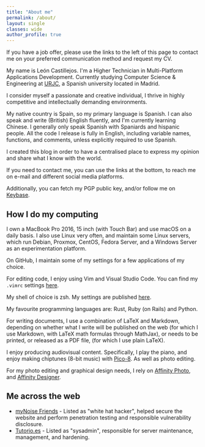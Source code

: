 ```yaml
---
title: "About me"
permalink: /about/
layout: single
classes: wide
author_profile: true
---
```


If you have a job offer, please use the links to the left of this page to
contact me on your preferred communication method and request my CV.

My name is León Castillejos. I'm a Higher Technician in Multi-Platform Applications Development.
Currently studying Computer Science & Engineering at
[URJC](http://www.urjc.es/), a Spanish university located in Madrid.

I consider myself a passionate and creative individual, I thrive in highly
competitive and intellectually demanding environments.

My native country is Spain, so my primary language is Spanish. I can also speak
and write (British) English fluently, and I'm currently learning Chinese.
I generally only speak Spanish with Spaniards and hispanic people. All the code
I release is fully in English, including variable names, functions, and
comments, unless explicitly required to use Spanish.

I created this blog in order to have a centralised place to express my opinion
and share what I know with the world.

If you need to contact me, you can use the links at the bottom, to reach me on
e-mail and different social media platforms.

Additionally, you can fetch my PGP public key, and/or follow me on
[Keybase](https://keybase.io/l1cafe).

## How I do my computing

I own a MacBook Pro 2016, 15 inch (with Touch Bar) and use macOS on a daily
basis. I also use Linux very often, and maintain some Linux servers, which run
Debian, Proxmox, CentOS, Fedora Server, and a Windows Server as an
experimentation platform.

On GitHub, I maintain some of my settings for a few applications of my choice.

For editing code, I enjoy using Vim and Visual Studio Code. You can find my
`.vimrc` settings
[here](https://github.com/L1Cafe/My-Preferences/tree/master/vim).

My shell of choice is zsh. My settings are published
[here](https://github.com/L1Cafe/My-Preferences/tree/master/macOS).

My favourite programming languages are: Rust, Ruby (on Rails) and Python.

For writing documents, I use a combination of LaTeX and Markdown, depending on
whether what I write will be published on the web (for which I use Markdown,
with LaTeX math formulas through MathJax), or needs to be printed, or released
as a PDF file, (for which I use plain LaTeX).

I enjoy producing audiovisual content. Specifically, I play the piano, and enjoy
 making chiptunes (8-bit music) with
 [Pico-8](http://www.lexaloffle.com/pico-8.php). As well as photo editing.

For my photo editing and graphical design needs, I rely on
[Affinity Photo](https://affinity.serif.com/en-gb/photo/), and 
[Affinity Designer](https://affinity.serif.com/en-gb/designer/).

## Me across the web

- [myNoise Friends](https://mynoise.net/myNoiseFriends.php) - Listed as "white hat hacker", helped secure the website and perform penetration testing and responsible vulnerability disclosure.
- [Tutorio.es](https://www.tutorio.es/) - Listed as "sysadmin", responsible for server maintenance, management, and hardening.
